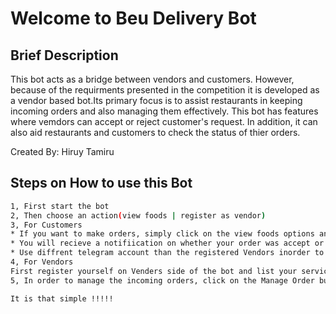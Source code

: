 # Welcome to Beu Delivery Bot 

## Brief Description

This bot acts as a bridge between vendors and customers. However, because of the requirments presented in the competition it is developed as a vendor based bot.Its primary focus is to assist restaurants in keeping incoming orders and also managing them effectively. This bot has features where vemdors can accept or reject customer's request. In addition, it can also aid restaurants and customers to check the status of thier orders.

Created By: Hiruy Tamiru
## Steps on How to use this Bot

```sh
1, First start the bot
2, Then choose an action(view foods | register as vendor)
3, For Customers
* If you want to make orders, simply click on the view foods options and choose from options provided by the bot. After that place your order by clicking order button.
* You will recieve a notifiication on whether your order was accept or rejected.
* Use diffrent telegram account than the registered Vendors inorder to place orders.
4, For Vendors
First register yourself on Venders side of the bot and list your services as well as prices on it. After successful registration on the bot you will recieve notifications as soon as a customer makes orderds. You will have two options either to accept or decline the incoming order.
5, In order to manage the incoming orders, click on the Manage Order button to view the current status of orders ( Incoming ,Pending ,Completed ,Canceled)

It is that simple !!!!!
```
